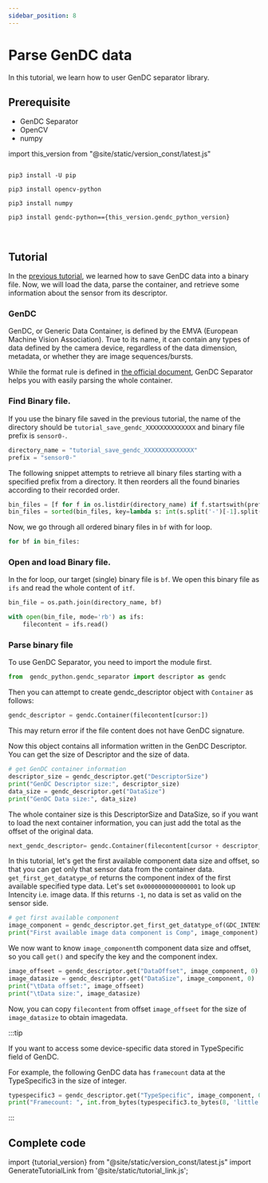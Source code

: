 ```yaml
---
sidebar_position: 8
---
```


# Parse GenDC data

In this tutorial, we learn how to user GenDC separator library.

## Prerequisite
 
* GenDC Separator
* OpenCV
* numpy

import this_version from "@site/static/version_const/latest.js"

<pre>
<code class="language-bash">
pip3 install -U pip<br />
pip3 install opencv-python<br />
pip3 install numpy<br />
pip3 install gendc-python=={this_version.gendc_python_version}<br />
</code>
</pre>

## Tutorial

In the [previous tutorial](save-gendc), we learned how to save GenDC data into a binary file. Now, we will load the data, parse the container, and retrieve some information about the sensor from its descriptor.

### GenDC

GenDC, or Generic Data Container, is defined by the EMVA (European Machine Vision Association). True to its name, it can contain any types of data defined by the camera device, regardless of the data dimension, metadata, or whether they are image sequences/bursts. 

While the format rule is defined in [the official document](https://www.emva.org/wp-content/uploads/GenICam_GenDC_v1_1.pdf), GenDC Separator helps you with easily parsing the whole container.


### Find Binary file.   

If you use the binary file saved in the previous tutorial, the name of the directory should be `tutorial_save_gendc_XXXXXXXXXXXXXX` and binary file prefix is `sensor0-`.

```python
directory_name = "tutorial_save_gendc_XXXXXXXXXXXXXX"
prefix = "sensor0-"
```

The following snippet attempts to retrieve all binary files starting with a specified prefix from a directory. It then reorders all the found binaries according to their recorded order.

```python
bin_files = [f for f in os.listdir(directory_name) if f.startswith(prefix) and f.endswith(".bin")]
bin_files = sorted(bin_files, key=lambda s: int(s.split('-')[-1].split('.')[0]))
```

Now, we go through all ordered binary files in `bf` with for loop.

```python
for bf in bin_files:
```

### Open and load Binary file.  

In the for loop, our target (single) binary file is `bf`. We open this binary file as `ifs` and read the whole content of `itf`.

```python
bin_file = os.path.join(directory_name, bf)

with open(bin_file, mode='rb') as ifs:
    filecontent = ifs.read()
```

### Parse binary file

To use GenDC Separator, you need to import the module first.

```python
from  gendc_python.gendc_separator import descriptor as gendc
```

Then you can attempt to create gendc_descriptor object with `Container` as follows:
```python
gendc_descriptor = gendc.Container(filecontent[cursor:])
``` 

This may return error if the file content does not have GenDC signature.

Now this object contains all information written in the GenDC Descriptor. You can get the size of Descriptor and the size of data. 
```python
# get GenDC container information
descriptor_size = gendc_descriptor.get("DescriptorSize")
print("GenDC Descriptor size:", descriptor_size)
data_size = gendc_descriptor.get("DataSize")
print("GenDC Data size:", data_size)
```

The whole container size is this DescriptorSize and DataSize, so if you want to load the next container information, you can just add the total as the offset of the original data.
```python
next_gendc_descriptor= gendc.Container(filecontent[cursor + descriptor_size + data_size:])
```

In this tutorial, let's get the first available component data size and offset, so that you can get only that sensor data from the container data. `get_first_get_datatype_of` returns the component index of the first available specified type data. Let's set `0x0000000000000001` to look up Intencity i.e. image data. If this returns `-1`, no data is set as valid on the sensor side.

```python
# get first available component
image_component = gendc_descriptor.get_first_get_datatype_of(GDC_INTENSITY)
print("First available image data component is Comp", image_component)
```

We now want to know `image_component`th component data size and offset, so you call `get()` and specify the key and the component index.

```python
image_offseet = gendc_descriptor.get("DataOffset", image_component, 0)
image_datasize = gendc_descriptor.get("DataSize", image_component, 0)
print("\tData offset:", image_offseet)
print("\tData size:", image_datasize)
```

Now, you can copy `filecontent` from offset `image_offseet` for the size of `image_datasize` to obtain imagedata.


:::tip

If you want to access some device-specific data stored in TypeSpecific field of GenDC. 

For example, the following GenDC data has `framecount` data at the TypeSpecific3 in the size of integer.

```python
typespecific3 = gendc_descriptor.get("TypeSpecific", image_component, 0)[2]
print("Framecount: ", int.from_bytes(typespecific3.to_bytes(8, 'little')[0:4], "little"))          
```
:::

## Complete code

import {tutorial_version} from "@site/static/version_const/latest.js"
import GenerateTutorialLink from '@site/static/tutorial_link.js';

<GenerateTutorialLink language="python" tag={tutorial_version} tutorialfile="tutorial5_parse_gendc_data" />
